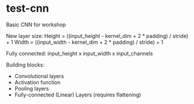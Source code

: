 # test-cnn
Basic CNN for workshop

New layer size:
Height = ((input_height - kernel_dim + 2 * padding) / stride) + 1
Width = ((input_width - kernel_dim + 2 * padding) / stride) + 1

Fully connected:
input_height x input_width x input_channels


Building blocks:

- Convolutional layers
- Activation function
- Pooling layers
- Fully-connected (Linear) Layers (requires flattening)

